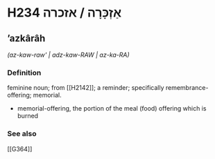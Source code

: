 # H234 אַזְכָּרָה / אזכרה

## ʼazkârâh

_(az-kaw-raw' | adz-kaw-RAW | az-ka-RA)_

### Definition

feminine noun; from [[H2142]]; a reminder; specifically remembrance-offering; memorial.

- memorial-offering, the portion of the meal (food) offering which is burned
### See also

[[G364]]

